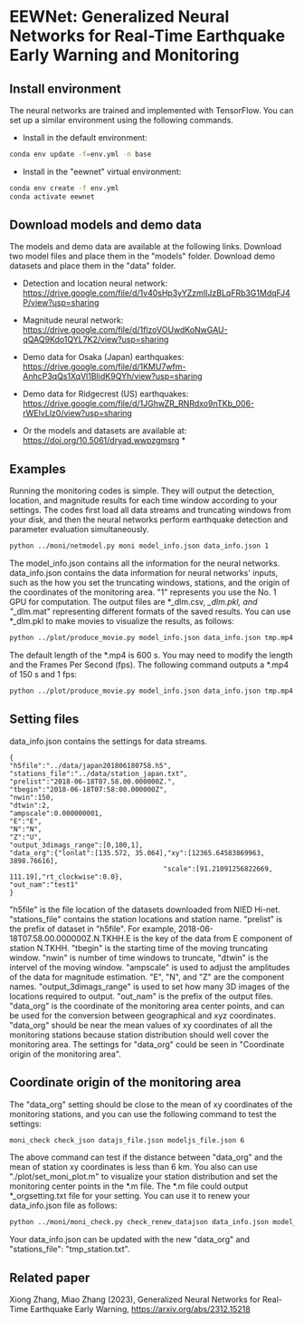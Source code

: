 # EEWNet: Generalized Neural Networks for Real-Time Earthquake Early Warning and Monitoring

## Install environment
The neural networks are trained and implemented with TensorFlow. You can set up a similar environment using the following commands.
- Install in the default environment:
```bash
conda env update -f=env.yml -n base
```
- Install in the "eewnet" virtual environment: 
```bash
conda env create -f env.yml
conda activate eewnet
```
## Download models and demo data
The models and demo data are available at the following links. Download two model files and place them in the "models" folder. Download demo datasets and place them in the "data" folder.

- Detection and location neural network: https://drive.google.com/file/d/1v40sHp3yYZzmIIJzBLqFRb3G1MdqFJ4P/view?usp=sharing

- Magnitude neural network: https://drive.google.com/file/d/1flzoVOUwdKoNwGAU-qQAQ9Kdo1QYL7K2/view?usp=sharing

- Demo data for Osaka (Japan) earthquakes: https://drive.google.com/file/d/1KMU7wfm-AnhcP3qQs1XqVl1BIidK9QYh/view?usp=sharing

- Demo data for Ridgecrest (US) earthquakes: https://drive.google.com/file/d/1JGhwZR_RNRdxo9nTKb_006-rWEIvLlz0/view?usp=sharing
* Or the models and datasets are available at: https://doi.org/10.5061/dryad.wwpzgmsrg *
## Examples
Running the monitoring codes is simple. They will output the detection, location, and magnitude results for each time window according to your settings. The codes first load all data streams and truncating windows from your disk, and then the neural networks perform earthquake detection and parameter evaluation simultaneously. 
```bash
python ../moni/netmodel.py moni model_info.json data_info.json 1
```
The model_info.json contains all the information for the neural networks. data_info.json contains the data information for neural networks' inputs, such as the how you set the truncating windows, stations, and the origin of the coordinates of the monitoring area. "1" represents you use the No. 1 GPU for computation.
The output files are *_dlm.csv, *_dlm.pkl, and "*_dlm.mat" representing different formats of the saved results. You can use *_dlm.pkl to make movies to visualize the results, as follows:
```bash
python ../plot/produce_movie.py model_info.json data_info.json tmp.mp4
```
The default length of the *.mp4 is 600 s. You may need to modify the length and the Frames Per Second (fps). The following command outputs a *.mp4 of 150 s and 1 fps:
```bash
python ../plot/produce_movie.py model_info.json data_info.json tmp.mp4 150 1
```

## Setting files
data_info.json contains the settings for data streams.
```
{
"h5file":"../data/japan201806180758.h5",
"stations_file":"../data/station_japan.txt",
"prelist":"2018-06-18T07.58.00.000000Z.",
"tbegin":"2018-06-18T07:58:00.000000Z",
"nwin":150,
"dtwin":2,
"ampscale":0.000000001,
"E":"E",
"N":"N",
"Z":"U",
"output_3dimags_range":[0,100,1],
"data_org":{"lonlat":[135.572, 35.064],"xy":[12365.64583869963, 3898.76616],
                                      "scale":[91.21091256822669, 111.19],"rt_clockwise":0.0},
"out_nam":"test1"
}
```
"h5file" is the file location of the datasets downloaded from NIED Hi-net. "stations_file" contains the station locations and station name. "prelist" is the prefix of dataset in "h5file". For example, 2018-06-18T07.58.00.000000Z.N.TKHH.E is the key of the data from E component of station N.TKHH. "tbegin" is the starting time of the moving truncating window. "nwin" is number of time windows to truncate, "dtwin" is the intervel of the moving window. "ampscale" is used to adjust the amplitudes of the data for magnitude estimation. "E", "N", and "Z" are the component names. "output_3dimags_range" is used to set how many 3D images of the locations required to output. "out_nam" is the prefix of the output files. "data_org" is the coordinate of the monitoring area center points, and can be used for the conversion between geographical and xyz coordinates. "data_org" should be near the mean values of xy coordinates of all the monitoring stations because station distribution should well cover the monitoring area. The settings for "data_org" could be seen in "Coordinate origin of the monitoring area".

## Coordinate origin of the monitoring area
The "data_org" setting should be close to the mean of xy coordinates of the monitoring stations, and you can use the following command to test the settings:
```bash
moni_check check_json datajs_file.json modeljs_file.json 6
```
The above command can test if the distance between "data_org" and the mean of station xy coordinates is less than 6 km. You also can use "./plot/set_moni_plot.m" to visualize your station distribution and set the monitoring center points in the *.m file. The *.m file could output *_orgsetting.txt file for your setting. You can use it to renew your data_info.json file as follows:
```bash
python ../moni/moni_check.py check_renew_datajson data_info.json model_info.json ../plot/tmp_orgsetting.txt 6
```
Your data_info.json can be updated with the new "data_org" and "stations_file": "tmp_station.txt".

## Related paper
Xiong Zhang, Miao Zhang (2023), Generalized Neural Networks for Real-Time Earthquake Early Warning, https://arxiv.org/abs/2312.15218

